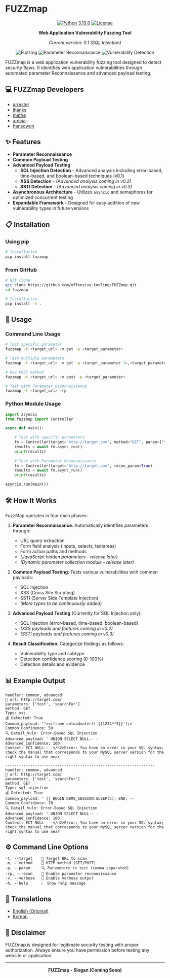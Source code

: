 # FUZZmap 

<div align="center">
  
[![Python 3.13.0](https://img.shields.io/badge/python-3.13.0-yellow.svg)](https://www.python.org/)
[![License](https://img.shields.io/badge/license-MIT-red.svg)](LICENSE)

**Web Application Vulnerability Fuzzing Tool**

*Current version: 0.1 (SQL Injection)*

</div>

<p align="center">
  <img src="https://img.shields.io/badge/%F0%9F%94%8D-Fuzzing-blueviolet" alt="Fuzzing">
  <img src="https://img.shields.io/badge/%F0%9F%93%8A-Parameter%20Collection-green" alt="Parameter Reconnaissance">
  <img src="https://img.shields.io/badge/%F0%9F%9B%A1%EF%B8%8F-Vulnerability%20Detection-orange" alt="Vulnerability Detection">
</p>

FUZZmap is a web application vulnerability fuzzing tool designed to detect security flaws. It identifies web application vulnerabilities through automated parameter Reconnaissance and advanced payload testing.

## 💻 FUZZmap Developers
- [arrester](https://github.com/arrester)
- [jhanks](https://github.com/jeongahn)
- [mathe](https://github.com/ma4the)
- [arecia](https://github.com/areciah)
- [hansowon](https://github.com/hansowon)

## ✨ Features

- **Parameter Reconnaissance**
- **Common Payload Testing**
- **Advanced Payload Testing**
  - **SQL Injection Detection** - Advanced analysis including error-based, time-based, and boolean-based techniques (v0.1)
  - **XSS Detection** - *(Advanced analysis coming in v0.2)*
  - **SSTI Detection** - *(Advanced analysis coming in v0.3)*
- **Asynchronous Architecture** - Utilizes `asyncio` and semaphores for optimized concurrent testing
- **Expandable Framework** - Designed for easy addition of new vulnerability types in future versions

## 📋 Installation

### Using pip
```bash
# Installation
pip install fuzzmap
```

### From GitHub
```bash
# Git clone
git clone https://github.com/offensive-tooling/FUZZmap.git
cd fuzzmap

# Installation
pip install -e .
```

## 🚀 Usage

### Command Line Usage

```bash
# Test specific parameter
fuzzmap -t <target_url> -m get -p <target_parameter>

# Test multiple parameters
fuzzmap -t <target_url> -m get -p <target_parameter 1>,<target_parameter 2>

# Use POST method
fuzzmap -t <target_url> -m post -p <target_parameter>

# Test with Parameter Reconnaissance 
fuzzmap -t <target_url> -rp
```

### Python Module Usage

```python
import asyncio
from fuzzmap import Controller

async def main():

    # Test with specific parameters
    fm = Controller(target="http://target.com", method="GET", param=["target_parameter"])
    results = await fm.async_run()
    print(results)
    
    # Test with Parameter Reconnaissance
    fm = Controller(target="http://target.com", recon_param=True)
    results = await fm.async_run()
    print(results)

asyncio.run(main())
```

## 🛠️ How It Works

FuzzMap operates in four main phases:

1. **Parameter Reconnaissance**: Automatically identifies parameters through:
   - URL query extraction
   - Form field analysis (inputs, selects, textareas)
   - Form action paths and methods
   - *(JavaScript hidden parameters - release later)*
   - *(Dynamic parameter collection module - release later)*

2. **Common Payload Testing**: Tests various vulnerabilities with common payloads:
   - SQL Injection
   - XSS (Cross Site Scripting)
   - SSTI (Server Side Template Injection)
   - *(More types to be continuously added)*

3. **Advanced Payload Testing** (Currently for SQL Injection only):
   - SQL Injection (error-based, time-based, boolean-based)
   - *(XSS payloads and features coming in v0.2)*
   - *(SSTI payloads and features coming in v0.3)*

4. **Result Classification**: Categorize findings as follows:
   - Vulnerability type and subtype
   - Detection confidence scoring (0-100%)
   - Detection details and evidence

## 📊 Example Output

```
handler: common, advanced
🎯 url: http://target.com/
parameters: ['test', 'searchFor']
method: GET
Type: xss
💰 Detected: True
Common_payload: '"><iframe onload=alert('{{1234**3}}');>
Common_Confidence: 50
🔍 Detail_Vuln: Error-Based SQL Injection
Advanced_payload: ' UNION SELECT NULL-- -
Advanced_Confidence: 100
Context: ECT NULL-- -</h2>Error: You have an error in your SQL syntax; check the manual that corresponds to your MySQL server version for the right syntax to use near '

------------------------------------------------------------------
handler: common, advanced
🎯 url: http://target.com/
parameters: ['test', 'searchFor']
method: GET
Type: sql_injection
💰 Detected: True
Common_payload: ' || BEGIN DBMS_SESSION.SLEEP(5); END; -- 
Common_Confidence: 70
🔍 Detail_Vuln: Error-Based SQL Injection
Advanced_payload: ' UNION SELECT NULL-- -
Advanced_Confidence: 100
Context: ECT NULL-- -</h2>Error: You have an error in your SQL syntax; check the manual that corresponds to your MySQL server version for the right syntax to use near '
```

## ⚙️ Command Line Options

```
-t, --target    🎯 Target URL to scan
-m, --method    📡 HTTP method (GET/POST)
-p, --param     🔍 Parameters to test (comma separated)
-rp, --recon    🔎 Enable parameter reconnaissance
-v, --verbose   📝 Enable verbose output
-h, --help      ℹ️  Show help message
```

## 📝 Translations

- [English (Original)](README.md)
- [Korean](fuzzmap/doc/translations/README-KR.md)

## 🔔 Disclaimer

FUZZmap is designed for legitimate security testing with proper authorization. Always ensure you have permission before testing any website or application.

---

<div align="center">
  <b>FUZZmap - Slogan (Coming Soon)</b>
</div>